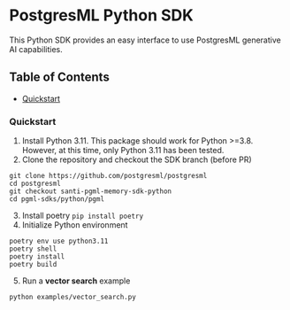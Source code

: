 # PostgresML Python SDK
This Python SDK provides an easy interface to use PostgresML generative AI capabilities. 

## Table of Contents

- [Quickstart](#quickstart)

### Quickstart
1. Install Python 3.11. This package should work for Python >=3.8. However, at this time, only Python 3.11 has been tested.
2. Clone the repository and checkout the SDK branch (before PR)
```
git clone https://github.com/postgresml/postgresml
cd postgresml
git checkout santi-pgml-memory-sdk-python
cd pgml-sdks/python/pgml
```
3. Install poetry `pip install poetry`
4. Initialize Python environment

```
poetry env use python3.11
poetry shell
poetry install
poetry build
```
5. Run a **vector search** example
```
python examples/vector_search.py
```

